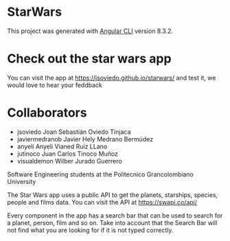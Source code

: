 # StarWars

This project was generated with [Angular CLI](https://github.com/angular/angular-cli) version 8.3.2.

# Check out the star wars app

You can visit the app at https://jsoviedo.github.io/starwars/ and test it, we would love to hear your feddback 

# Collaborators 

- jsoviedo Joan Sebastián Oviedo Tínjaca
- javiermedranob Javier Hely Medrano Bermúdez 
- anyeli Anyeli Vianed Ruiz LLano
- jutinoco Juan Carlos Tinoco Muñoz
- visualdemon Wilber Jurado Guerrero

Software Engineering students at the Politecnico Grancolombiano University 

The Star Wars app uses a public API to get the planets, starships, species, people and films data. You can visit the API at https://swapi.co/api/

Every component in the app has a search bar that can be used to search for a planet, person, film and so on. Take into account that the Search Bar will not find what you are looking for if it is not typed correctly. 
